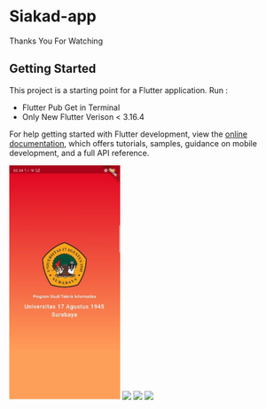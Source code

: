 # Siakad-app

Thanks You For Watching

## Getting Started

This project is a starting point for a Flutter application.
Run : 
- Flutter Pub Get in Terminal
- Only New Flutter Verison < 3.16.4

For help getting started with Flutter development, view the
[online documentation](https://docs.flutter.dev/), which offers tutorials,
samples, guidance on mobile development, and a full API reference.

 <img src="https://github.com/Galuhdap/siakad-app/blob/main/assets/gambar/Splash%20Screen.jpg" width="200">
 <img src="https://user-images.githubusercontent.com/90491250/213885568-79ed533d-542b-4245-8c14-e3c71a15353b.png" width="200">
   <img src="https://user-images.githubusercontent.com/90491250/213885564-569fb69f-5c7e-448f-80f4-609353e83b8f.png" width="200">
 <img src="https://user-images.githubusercontent.com/90491250/213885562-abcd0e41-fe06-4c33-ba6e-356db3d4366a.png" width="200">
